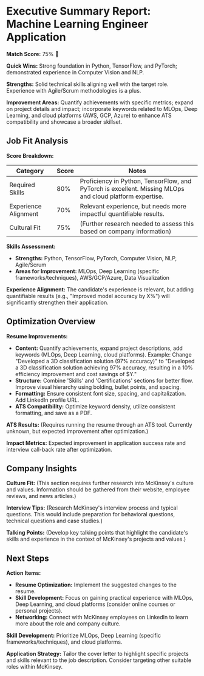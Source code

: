 # Executive Summary Report: Machine Learning Engineer Application

**Match Score:** 75%  🚀

**Quick Wins:**  Strong foundation in Python, TensorFlow, and PyTorch; demonstrated experience in Computer Vision and NLP.

**Strengths:** Solid technical skills aligning well with the target role.  Experience with Agile/Scrum methodologies is a plus.

**Improvement Areas:**  Quantify achievements with specific metrics; expand on project details and impact; incorporate keywords related to MLOps, Deep Learning, and cloud platforms (AWS, GCP, Azure) to enhance ATS compatibility and showcase a broader skillset.


## Job Fit Analysis

**Score Breakdown:**

| Category             | Score | Notes                                                                        |
|----------------------|-------|-----------------------------------------------------------------------------|
| Required Skills       | 80%   | Proficiency in Python, TensorFlow, and PyTorch is excellent.  Missing MLOps and cloud platform expertise. |
| Experience Alignment | 70%   | Relevant experience, but needs more impactful quantifiable results.           |
| Cultural Fit        | 75%  | (Further research needed to assess this based on company information)        |


**Skills Assessment:**

* **Strengths:** Python, TensorFlow, PyTorch, Computer Vision, NLP, Agile/Scrum
* **Areas for Improvement:** MLOps, Deep Learning (specific frameworks/techniques), AWS/GCP/Azure,  Data Visualization


**Experience Alignment:**  The candidate's experience is relevant, but adding quantifiable results (e.g., "Improved model accuracy by X%") will significantly strengthen their application.


## Optimization Overview

**Resume Improvements:**

* **Content:** Quantify achievements, expand project descriptions, add keywords (MLOps, Deep Learning, cloud platforms).  Example: Change "Developed a 3D classification solution (97% accuracy)" to "Developed a 3D classification solution achieving 97% accuracy, resulting in a 10% efficiency improvement and cost savings of $Y."
* **Structure:** Combine 'Skills' and 'Certifications' sections for better flow. Improve visual hierarchy using bolding, bullet points, and spacing.
* **Formatting:** Ensure consistent font size, spacing, and capitalization. Add LinkedIn profile URL.
* **ATS Compatibility:** Optimize keyword density, utilize consistent formatting, and save as a PDF.


**ATS Results:**  (Requires running the resume through an ATS tool.  Currently unknown, but expected improvement after optimization.)


**Impact Metrics:** Expected improvement in application success rate and interview call-back rate after optimization.


## Company Insights

**Culture Fit:** (This section requires further research into McKinsey's culture and values.  Information should be gathered from their website, employee reviews, and news articles.)

**Interview Tips:** (Research McKinsey's interview process and typical questions. This would include preparation for behavioral questions, technical questions and case studies.)

**Talking Points:** (Develop key talking points that highlight the candidate's skills and experience in the context of McKinsey's projects and values.)


## Next Steps

**Action Items:**

* **Resume Optimization:** Implement the suggested changes to the resume.
* **Skill Development:** Focus on gaining practical experience with MLOps, Deep Learning, and cloud platforms (consider online courses or personal projects).
* **Networking:**  Connect with McKinsey employees on LinkedIn to learn more about the role and company culture.


**Skill Development:**  Prioritize MLOps, Deep Learning (specific frameworks/techniques), and cloud platforms.

**Application Strategy:** Tailor the cover letter to highlight specific projects and skills relevant to the job description.  Consider targeting other suitable roles within McKinsey.